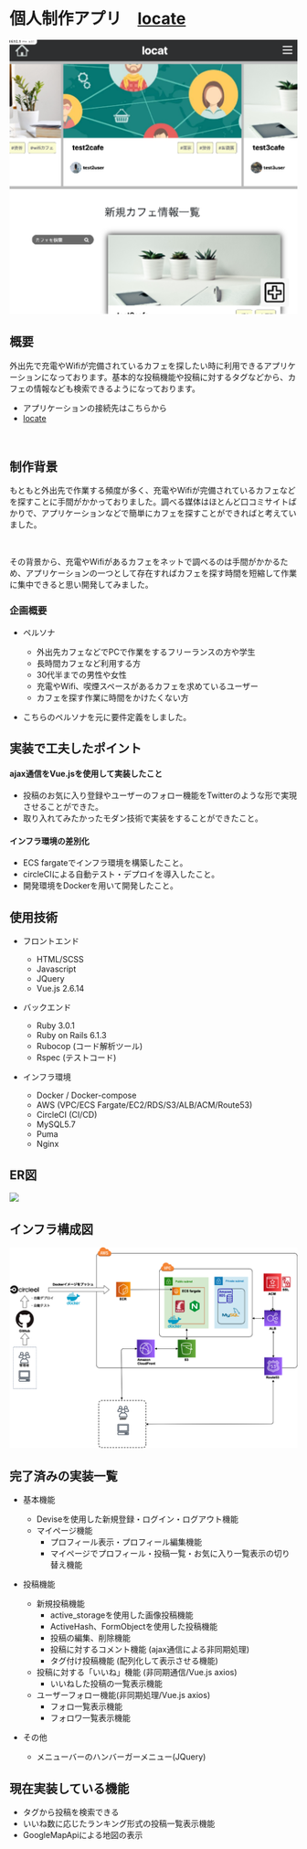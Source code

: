 # 個人制作アプリ　[locate](http://www.locat-app.com)

<img src = "https://github.com/yuuffff1212/locat/blob/master/locat.png" width = "800px">

## 概要

外出先で充電やWifiが完備されているカフェを探したい時に利用できるアプリケーションになっております。基本的な投稿機能や投稿に対するタグなどから、カフェの情報なども検索できるようになっております。

* アプリケーションの接続先はこちらから
* [locate](http://www.locat-app.com)

</br>

## 制作背景

もともと外出先で作業する頻度が多く、充電やWifiが完備されているカフェなどを探すことに手間がかかっておりました。調べる媒体はほとんど口コミサイトばかりで、アプリケーションなどで簡単にカフェを探すことができればと考えていました。



</br>

その背景から、充電やWifiがあるカフェをネットで調べるのは手間がかかるため、アプリケーションの一つとして存在すればカフェを探す時間を短縮して作業に集中できると思い開発してみました。

### 企画概要

* ペルソナ
  * 外出先カフェなどでPCで作業をするフリーランスの方や学生
  * 長時間カフェなど利用する方
  * 30代半までの男性や女性
  * 充電やWifi、喫煙スペースがあるカフェを求めているユーザー
  * カフェを探す作業に時間をかけたくない方
  
* こちらのペルソナを元に要件定義をしました。

## 実装で工夫したポイント

#### ajax通信をVue.jsを使用して実装したこと

* 投稿のお気に入り登録やユーザーのフォロー機能をTwitterのような形で実現させることができた。
* 取り入れてみたかったモダン技術で実装をすることができたこと。
  
  
#### インフラ環境の差別化

* ECS fargateでインフラ環境を構築したこと。
* circleCIによる自動テスト・デプロイを導入したこと。
* 開発環境をDockerを用いて開発したこと。



## 使用技術

* フロントエンド 
   * HTML/SCSS
   * Javascript
   * JQuery
   * Vue.js 2.6.14

* バックエンド
   * Ruby 3.0.1
   * Ruby on Rails 6.1.3
   * Rubocop (コード解析ツール)
   * Rspec (テストコード)
   
* インフラ環境
   * Docker / Docker-compose
   * AWS (VPC/ECS Fargate/EC2/RDS/S3/ALB/ACM/Route53)
   * CircleCI (CI/CD)
   * MySQL5.7 
   * Puma
   * Nginx

## ER図

<img src = "https://github.com/yuuffff1212/locat/blob/master/locat.ER%E5%9B%B3.png">

## インフラ構成図

<img src = "https://github.com/yuuffff1212/locat/blob/master/Untitled.png">

## 完了済みの実装一覧

* 基本機能
  * Deviseを使用した新規登録・ログイン・ログアウト機能
  * マイページ機能
    * プロフィール表示・プロフィール編集機能
    * マイページでプロフィール・投稿一覧・お気に入り一覧表示の切り替え機能
* 投稿機能
  * 新規投稿機能
    * active_storageを使用した画像投稿機能
    * ActiveHash、FormObjectを使用した投稿機能
    * 投稿の編集、削除機能
    * 投稿に対するコメント機能 (ajax通信による非同期処理)
    * タグ付け投稿機能 (配列化して表示させる機能)
  * 投稿に対する「いいね」機能 (非同期通信/Vue.js axios)
    * いいねした投稿の一覧表示機能
  * ユーザーフォロー機能(非同期処理/Vue.js axios)
    * フォロ一覧表示機能
    * フォロワ一覧表示機能

* その他
  * メニューバーのハンバーガーメニュー(JQuery)

## 現在実装している機能

* タグから投稿を検索できる
* いいね数に応じたランキング形式の投稿一覧表示機能
* GoogleMapApiによる地図の表示
